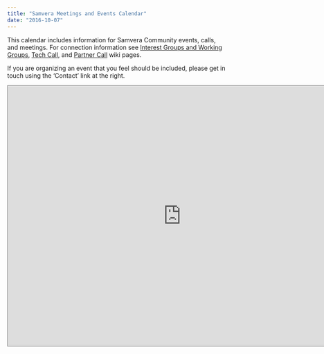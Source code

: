 ```yaml
---
title: "Samvera Meetings and Events Calendar"
date: "2016-10-07"
---
```


This calendar includes information for Samvera Community events, calls, and meetings. For connection information see [Interest Groups and Working Groups](https://samvera.atlassian.net/wiki/spaces/samvera/pages/422319284/Interest+Group+%28IG%29+and+Working+Group+%28WG%29+Hub "https://samvera.atlassian.net/wiki/spaces/samvera/pages/422319284/Interest+Group+%28IG%29+and+Working+Group+%28WG%29+Hub"), [Tech Call](https://samvera.atlassian.net/wiki/spaces/samvera/pages/405211059/Notes+from+Tech+Meetings+and+Calls "https://samvera.atlassian.net/wiki/spaces/samvera/pages/405211059/Notes+from+Tech+Meetings+and+Calls"), and [Partner Call](https://samvera.atlassian.net/wiki/spaces/samvera/pages/405211008/Samvera+Partner+Calls "https://samvera.atlassian.net/wiki/spaces/samvera/pages/405211008/Samvera+Partner+Calls") wiki pages.

If you are organizing an event that you feel should be included, please get in touch using the ‘Contact’ link at the right.

<iframe style="border: solid 1px #777;" src="https://calendar.google.com/calendar/embed?height=600&amp;wkst=1&amp;bgcolor=%23ffffff&amp;ctz=America%2FNew_York&amp;src=Y19pbGJkcW8zNmtwZzJiMzBiOWVicmVla2xlY0Bncm91cC5jYWxlbmRhci5nb29nbGUuY29t&amp;color=%23C0CA33" width="800" height="600" frameborder="0" scrolling="no"></iframe>
